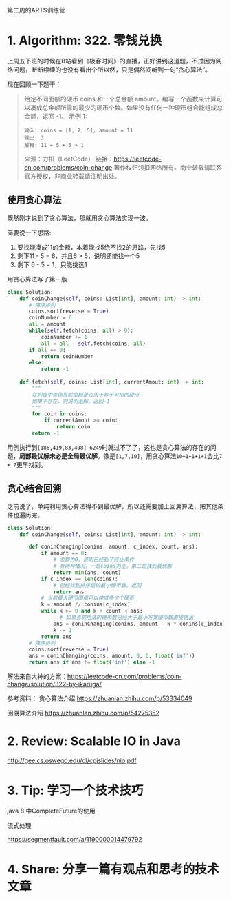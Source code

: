 第二周的ARTS训练营

# 1. Algorithm: 322. 零钱兑换

上周五下班的时候在B站看到《极客时间》的直播，正好讲到这道题，不过因为网络问题，断断续续的也没有看出个所以然，只是偶然间听到一句“贪心算法”。

现在回顾一下题干：

> 给定不同面额的硬币 coins 和一个总金额 amount。编写一个函数来计算可以凑成总金额所需的最少的硬币个数。如果没有任何一种硬币组合能组成总金额，返回 -1。
> 示例 1:
>
> ```
> 输入: coins = [1, 2, 5], amount = 11
> 输出: 3 
> 解释: 11 = 5 + 5 + 1
> ```
> 来源：力扣（LeetCode）
> 链接：https://leetcode-cn.com/problems/coin-change
> 著作权归领扣网络所有。商业转载请联系官方授权，非商业转载请注明出处。

## 使用贪心算法

既然刚才说到了贪心算法，那就用贪心算法实现一波。

简要说一下思路:

1. 要找能凑成11的金额，本着能找5绝不找2的思路，先找5
2. 剩下11 - 5 = 6，并且6 > 5，说明还能找一个5
3. 剩下 6 - 5 = 1，只能挑选1

用贪心算法写了第一版

```python
class Solution:
    def coinChange(self, coins: List[int], amount: int) -> int:
       # 降序排列
       coins.sort(reverse = True)
       coinNumber = 0
       all = amount
       while(self.fetch(coins, all) > 0):
           coinNumber += 1
           all = all - self.fetch(coins, all)        
       if all == 0:
           return coinNumber
       else:
           return -1
    
    def fetch(self, coins: List[int], currentAmout: int) -> int:
        """
        在列表中查询当前余额是否大于等于可用的硬币
        如果不存在，则说明无解，返回-1
        """
        for coin in coins:
            if currentAmout >= coin:
                return coin
        return -1
```

用例执行到`[186,419,83,408] 6249`时就过不了了，这也是贪心算法的存在的问题，**局部最优解未必是全局最优解**。像是`[1,7,10]`，用贪心算法`10+1+1+1+1`会比`7 + 7`更早找到。

## 贪心结合回溯

之前说了，单纯利用贪心算法得不到最优解，所以还需要加上回溯算法，把其他条件也遍历完。

```python
class Solution:
    def coinChange(self, coins: List[int], amount: int) -> int:

       def coninChanging(conins, amount, c_index, count, ans):
           if amount == 0:
               # 余额为0，说明已经到了终止条件
               # 有两种情况，一是coins为空，第二是找到最优解
               return min(ans, count)
           if c_index == len(coins):
               # 已经找到排序后的最小硬币数，返回
               return ans
           # 当前最大硬币面值可以换成多少个硬币
           k = amount // conins[c_index]
           while k >= 0 and k + count < ans:
            	 # 如果当前用法的硬币数已经大于最小方案硬币数直接跳出
               ans = coninChanging(conins, amount - k * conins[c_index], c_index+1, count+k, ans)
               k -= 1
           return ans
       # 降序排列
       coins.sort(reverse = True)
       ans = coninChanging(coins, amount, 0, 0, float('inf'))
       return ans if ans != float('inf') else -1
```

解法来自大神的方案：https://leetcode-cn.com/problems/coin-change/solution/322-by-ikaruga/

参考资料：
贪心算法介绍 https://zhuanlan.zhihu.com/p/53334049

回溯算法介绍 https://zhuanlan.zhihu.com/p/54275352



# 2. Review: Scalable IO in Java

http://gee.cs.oswego.edu/dl/cpjslides/nio.pdf


# 3. Tip: 学习一个技术技巧


java 8 中CompleteFuture的使用

流式处理

https://segmentfault.com/a/1190000014479792


# 4. Share: 分享一篇有观点和思考的技术文章